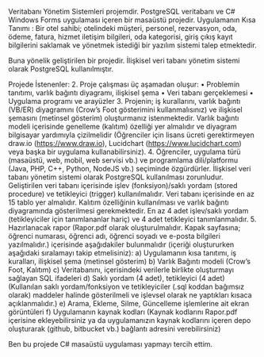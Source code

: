 Veritabanı Yönetim Sistemleri projemdir. PostgreSQL veritabanı ve C# Windows Forms uygulaması içeren bir masaüstü projedir.
Uygulamanın Kısa Tanımı :
Bir otel sahibi; otelindeki müşteri, personel, rezervasyon, oda, ödeme, fatura, hizmet
iletişim bilgileri, oda kategorisi, giriş çıkış kayıt bilgilerini saklamak ve yönetmek istediği
bir yazılım sistemi talep etmektedir.

Buna yönelik geliştirilen bir projedir.
İlişkisel veri tabanı yönetim sistemi olarak PostgreSQL kullanılmıştır.

Projede İstenenler:
2. Proje çalışması üç aşamadan oluşur:
• Problemin tanıtımı, varlık bağıntı diyagramı, ilişkisel şema
• Veri tabanı gerçeklemesi
• Uygulama programı ve arayüzler
3. Projenin; iş kurallarını, varlık bağıntı (VB/ER) diyagramını (Crow’s Foot gösterimini kullanmalısınız) ve
ilişkisel şemasını (metinsel gösterim) oluşturmanız istenmektedir. Varlık bağıntı modeli içerisinde
genelleme (kalıtım) özelliği yer almalıdır ve diyagram bilgisayar yardımıyla çizilmelidir (Öğrenciler için lisans
ücreti gerektirmeyen draw.io (https://www.draw.io), Lucidchart (https://www.lucidchart.com) veya başka
bir uygulama kullanabilirsiniz).
4. Öğrenciler, uygulama türü (masaüstü, web, mobil, web servisi vb.) ve programlama dili/platformu (Java,
PHP, C++, Python, NodeJS vb.) seçiminde özgürdürler. İlişkisel veri tabanı yönetim sistemi olarak
PostgreSQL kullanılması zorunludur. Geliştirilen veri tabanı içerisinde işlev (fonksiyon)/saklı yordam
(stored procedure) ve tetikleyici (trigger) kullanılmalıdır. Veri tabanı içerisinde en az 15 tablo yer almalıdır.
Kalıtım özelliğinin kullanılması ve varlık bağıntı diyagramında gösterilmesi gerekmektedir. En az 4 adet
işlev/saklı yordam (tetikleyiciler için tanımlananlar hariç) ve 4 adet tetikleyici tanımlanmalıdır.
5. Hazırlanacak rapor (Rapor.pdf olarak oluşturulmalıdır. Kapak sayfasına; öğrenci numarası, öğrenci adı,
öğrenci soyadı ve e-posta bilgileri yazılmalıdır.) içerisinde aşağıdakiler bulunmalıdır (içeriği oluştururken
aşağıdaki sıralamayı takip etmelisiniz):
a) Uygulamanın kısa tanıtımı, iş kuralları, ilişkisel şema (metinsel gösterim)
b) Varlık Bağıntı modeli (Crow’s Foot, Kalıtım)
c) Veritabanını, içerisindeki verilerle birlikte oluşturmayı sağlayan SQL ifadeleri
d) Saklı yordam (4 adet),  tetikleyici (4 adet) (Kullanılan saklı yordam/fonksiyon ve tetikleyiciler (.sql
koddan bağımsız olarak) maddeler halinde gösterilmeli ve işlevsel olarak ne yaptıkları kısaca
açıklanmalıdır.)
e) Arama, Ekleme, Silme, Güncelleme işlemlerine ait ekran görüntüleri
f) Uygulamanın kaynak kodları (Kaynak kodlarını Rapor.pdf içerisine ekleyebilirsiniz ya da
uygulamanızın kaynak kodlarını içeren depo oluşturarak (github, bitbucket vb.) bağlantı adresini
verebilirsiniz)

Ben bu projede C# masaüstü uygulaması yapmayı tercih ettim.
